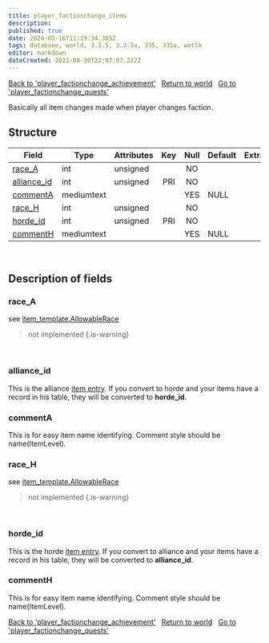 ```yaml
---
title: player_factionchange_items
description: 
published: true
date: 2024-05-16T11:19:34.385Z
tags: database, world, 3.3.5, 3.3.5a, 335, 335a, wotlk
editor: markdown
dateCreated: 2021-08-30T22:07:07.222Z
---
```


<a href="https://trinitycore.info/en/database/335/world/player_factionchange_achievement" class="mt-5 v-btn v-btn--depressed v-btn--flat v-btn--outlined theme--light v-size--default darkblue--text text--lighten-3"><span class="v-btn__content"><i aria-hidden="true" class="v-icon notranslate v-icon--left mdi mdi-arrow-left theme--light"></i><span>Back to 'player_factionchange_achievement'</span></span></a>&nbsp;&nbsp;&nbsp;<a href="https://trinitycore.info/en/database/335/world/home" class="mt-5 v-btn v-btn--depressed v-btn--flat v-btn--outlined theme--light v-size--default darkblue--text text--lighten-3"><span class="v-btn__content"><i aria-hidden="true" class="v-icon notranslate v-icon--left mdi mdi-home-outline theme--light"></i><span>Return to world</span></span></a>&nbsp;&nbsp;&nbsp;<a href="https://trinitycore.info/en/database/335/world/player_factionchange_quests" class="mt-5 v-btn v-btn--depressed v-btn--flat v-btn--outlined theme--light v-size--default darkblue--text text--lighten-3"><span class="v-btn__content"><span>Go to 'player_factionchange_quests'</span><i aria-hidden="true" class="v-icon notranslate v-icon--right mdi mdi-arrow-right theme--light"></i></span></a>

Basically all item changes made when player changes faction.

## Structure

| Field | Type | Attributes | Key | Null | Default | Extra | Comment |
| --- | --- | --- | :---: | :---: | --- | --- | --- |
| [race_A](#race_a) | int | unsigned |  | NO |  |  |  |
| [alliance_id](#alliance_id) | int | unsigned | PRI | NO |  |  |  |
| [commentA](#commenta) | mediumtext |  |  | YES | NULL |  |  |
| [race_H](#race_h) | int | unsigned |  | NO |  |  |  |
| [horde_id](#horde_id) | int | unsigned | PRI | NO |  |  |  |
| [commentH](#commenth) | mediumtext |  |  | YES | NULL |  |  |
&nbsp;
## Description of fields

### race_A
see [item_template.AllowableRace](../world/item_template#allowablerace)

> not implemented
{.is-warning}

&nbsp;

### alliance_id
This is the alliance [item entry](../world/item_template#entry). If you convert to horde and your items have a record in his table, they will be converted to **horde_id**.
&nbsp;

### commentA
This is for easy item name identifying. Comment style should be name(ItemLevel).
&nbsp;

### race_H
see [item_template.AllowableRace](../world/item_template#allowablerace)

> not implemented
{.is-warning}

&nbsp;

### horde_id
This is the horde [item entry](../world/item_template#entry). If you convert to alliance and your items have a record in his table, they will be converted to **alliance_id**.
&nbsp;

### commentH
This is for easy item name identifying. Comment style should be name(ItemLevel).
&nbsp;

<a href="https://trinitycore.info/en/database/335/world/player_factionchange_achievement" class="mt-5 v-btn v-btn--depressed v-btn--flat v-btn--outlined theme--light v-size--default darkblue--text text--lighten-3"><span class="v-btn__content"><i aria-hidden="true" class="v-icon notranslate v-icon--left mdi mdi-arrow-left theme--light"></i><span>Back to 'player_factionchange_achievement'</span></span></a>&nbsp;&nbsp;&nbsp;<a href="https://trinitycore.info/en/database/335/world/home" class="mt-5 v-btn v-btn--depressed v-btn--flat v-btn--outlined theme--light v-size--default darkblue--text text--lighten-3"><span class="v-btn__content"><i aria-hidden="true" class="v-icon notranslate v-icon--left mdi mdi-home-outline theme--light"></i><span>Return to world</span></span></a>&nbsp;&nbsp;&nbsp;<a href="https://trinitycore.info/en/database/335/world/player_factionchange_quests" class="mt-5 v-btn v-btn--depressed v-btn--flat v-btn--outlined theme--light v-size--default darkblue--text text--lighten-3"><span class="v-btn__content"><span>Go to 'player_factionchange_quests'</span><i aria-hidden="true" class="v-icon notranslate v-icon--right mdi mdi-arrow-right theme--light"></i></span></a>
